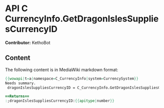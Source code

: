 # API C CurrencyInfo.GetDragonIslesSuppliesCurrencyID

**Contributor:** KethoBot

## Content

The following content is in MediaWiki markdown format:

```mediawiki
{{wowapi|t=a|namespace=C_CurrencyInfo|system=CurrencySystem}}
Needs summary.
 dragonIslesSuppliesCurrencyID = C_CurrencyInfo.GetDragonIslesSuppliesCurrencyID()

==Returns==
:;dragonIslesSuppliesCurrencyID:{{apitype|number}}
```